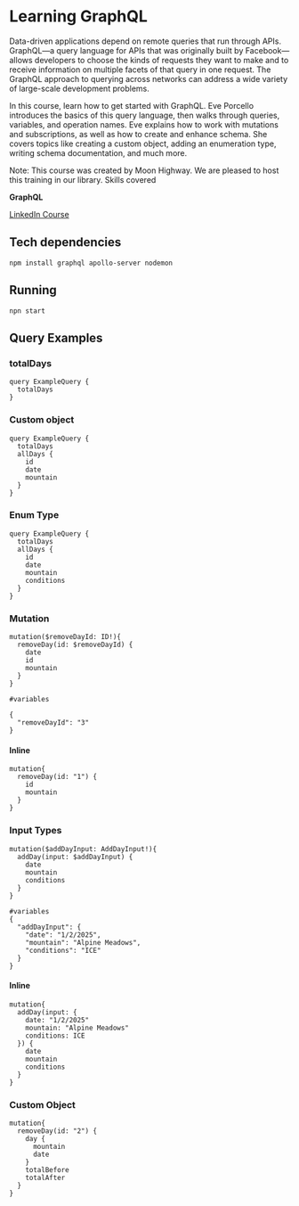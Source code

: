
# Learning GraphQL

Data-driven applications depend on remote queries that run through APIs. GraphQL—a query language for APIs that was originally built by Facebook—allows developers to choose the kinds of requests they want to make and to receive information on multiple facets of that query in one request. The GraphQL approach to querying across networks can address a wide variety of large-scale development problems.

In this course, learn how to get started with GraphQL. Eve Porcello introduces the basics of this query language, then walks through queries, variables, and operation names. Eve explains how to work with mutations and subscriptions, as well as how to create and enhance schema. She covers topics like creating a custom object, adding an enumeration type, writing schema documentation, and much more.

Note: This course was created by Moon Highway. We are pleased to host this training in our library.
Skills covered

**GraphQL**

[LinkedIn Course](%5Bhttps://www.linkedin.com/learning/learning-graphql-11292553/sending-input-types-to-mutations%5D)

## Tech dependencies
```
npm install graphql apollo-server nodemon
```
## Running
```
npn start
```

## Query Examples

### totalDays
```
query ExampleQuery {
  totalDays
}
```

### Custom object
```
query ExampleQuery {
  totalDays
  allDays {
    id
    date
    mountain
  }
}

``` 

### Enum Type
```
query ExampleQuery {
  totalDays
  allDays {
    id
    date
    mountain
    conditions
  }
}

```

### Mutation
```
mutation($removeDayId: ID!){
  removeDay(id: $removeDayId) {
    date
    id
    mountain
  }
}

#variables

{
  "removeDayId": "3"
}
```
#### Inline
```
mutation{
  removeDay(id: "1") {
    id
    mountain
  }
}

```
### Input Types
```
mutation($addDayInput: AddDayInput!){
  addDay(input: $addDayInput) {
    date
    mountain
    conditions
  }
}

#variables
{
  "addDayInput": {
    "date": "1/2/2025",
    "mountain": "Alpine Meadows",
    "conditions": "ICE"
  }
}

```

#### Inline
```
mutation{
  addDay(input: {
    date: "1/2/2025"
    mountain: "Alpine Meadows"
    conditions: ICE
  }) {
    date
    mountain
    conditions
  }
}

```

### Custom Object
```
mutation{
  removeDay(id: "2") {
    day {
      mountain
      date
    }
    totalBefore
    totalAfter
  }
}

```